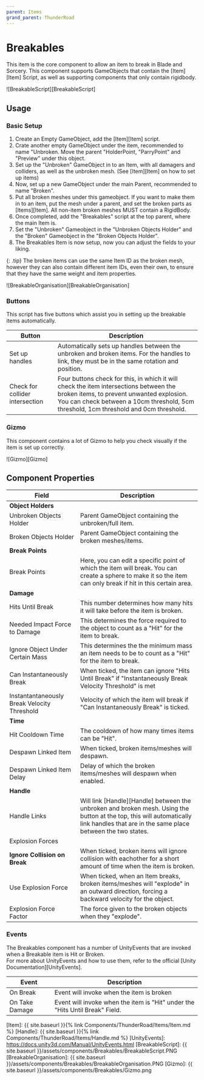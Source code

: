 ```yaml
---
parent: Items
grand_parent: ThunderRoad
---
```

# Breakables

This item is the core component to allow an item to break in Blade and Sorcery. This component supports GameObjects that contain the [Item][Item] Script, as well as supporting components that only contain rigidbody.

![BreakableScript][BreakableScript]

## Usage

### Basic Setup
1. Create an Empty GameObject, add the [Item][Item] script. 
2. Crate another empty GameObject under the item, recommended to name "Unbroken. Move the parent "HolderPoint, "ParryPoint" and "Preview" under this object.
3. Set up the "Unbroken" GameObject in to an Item, with all damagers and colliders, as well as the unbroken mesh. (See [Item][Item] on how to set up items)
4. Now, set up a new GameObject under the main Parent, recommended to name "Broken".
5. Put all broken meshes under this gameobject. If you want to make them in to an item, put the mesh under a parent, and set the broken parts as [Items][Item]. All non-item broken meshes MUST contain a RigidBody.
6. Once completed, add the "Breakables" script at the top parent, where the main Item is.
7. Set the "Unbroken" Gameobject in the "Unbroken Objects Holder" and the "Broken" Gameobject in the "Broken Objects Holder".
8. The Breakables Item is now setup, now you can adjust the fields to your liking.

{: .tip}
The broken items can use the same Item ID as the broken mesh, however they can also contain different item IDs, even their own, to ensure that they have the same weight and item properties.


![BreakableOrganisation][BreakableOrganisation]

### Buttons
This script has five buttons which assist you in setting up the breakable items automatically. 

| Button									  | Description
| ---										  | ---
| Set up handles							  | Automatically sets up handles between the unbroken and broken items. For the handles to link, they must be in the same rotation and position.
| Check for collider intersection			  | Four buttons check for this, in which it will check the item intersections between the broken items, to prevent unwanted explosion. You can check between a 10cm threshold, 5cm threshold, 1cm threshold and 0cm threshold.

### Gizmo
This component contains a lot of Gizmo to help you check visually if the item is set up correctly.

![Gizmo][Gizmo]

## Component Properties

| Field										  | Description
| ---										  | ---
| **Object Holders**
| Unbroken Objects Holder					  | Parent GameObject containing the unbroken/full item.
| Broken Objects Holder						  | Parent GameObject containing the broken meshes/items.
| **Break Points**
| Break Points								  | Here, you can edit a specific point of which the item will break. You can create a sphere to make it so the item can only break if hit in this certain area.
| **Damage**
| Hits Until Break							  | This number determines how many hits it will take before the item is broken. 
| Needed Impact Force to Damage				  | This determines the force required to the object to count as a "Hit" for the item to break.
| Ignore Object Under Certain Mass			  | This determines the the minimum mass an item needs to be to count as a "Hit" for the item to break.
| Can Instantaneously Break					  | When ticked, the item can ignore "Hits Until Break" if "Instantaneously Break Velocity Threshold" is met
| Instantantaneously Break Velocity Threshold | Velocity of which the item will break if "Can Instantaneously Break" is ticked.
| **Time**
| Hit Cooldown Time							  | The cooldown of how many times items can be "Hit".
| Despawn Linked Item						  | When ticked, broken items/meshes will despawn.
| Despawn Linked Item Delay					  | Delay of which the broken items/meshes will despawn when enabled.
| **Handle**									  
| Handle Links								  | Will link [Handle][Handle] between the unbroken and broken mesh. Using the button at the top, this will automatically link handles that are in the same place between the two states.
| Explosion Forces
| **Ignore Collision on Break**				  | When ticked, broken items will ignore collision with eachother for a short amount of time when the item is broken.
| Use Explosion Force						  | When ticked, when an Item breaks, broken items/meshes will "explode" in an outward direction, forcing a backward velocity for the object.
| Explosion Force Factor					  | The force given to the broken objects when they "explode".

### Events
The Breakables component has a number of UnityEvents that are invoked when a Breakable item is Hit or Broken.   
For more about UnityEvents and how to use them, refer to the official [Unity Documentation][UnityEvents].

| Event										  | Description
| ---										  | ---
| On Break									  | Event will invoke when the item is broken
| On Take Damage							  | Event will invoke when the item is "Hit" under the "Hits Until Break" Field.




[Item]: {{ site.baseurl }}{% link Components/ThunderRoad/Items/Item.md %}
[Handle]: {{ site.baseurl }}{% link Components/ThunderRoad/Items/Handle.md %}
[UnityEvents]: https://docs.unity3d.com/Manual/UnityEvents.html
[BreakableScript]: {{ site.baseurl }}/assets/components/Breakables/BreakableScript.PNG
[BreakableOrganisation]: {{ site.baseurl }}/assets/components/Breakables/BreakableOrganisation.PNG
[Gizmo]: {{ site.baseurl }}/assets/components/Breakables/Gizmo.png
